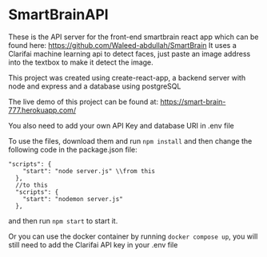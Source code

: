 # SmartBrainAPI

These is the API server for the front-end smartbrain react app which can be found here: https://github.com/Waleed-abdullah/SmartBrain
It uses a Clarifai machine learning api to detect faces, just paste an image address into the textbox to make it detect the image.

This project was created using create-react-app, a backend server with node and express and a database using postgreSQL

The live demo of this project can be found at: https://smart-brain-777.herokuapp.com/

You also need to add your own API Key and database URI in .env file

To use the files, download them and run `npm install` and then
change the following code in the package.json file:

```
"scripts": {
    "start": "node server.js" \\from this
  },
  //to this
  "scripts": {
    "start": "nodemon server.js"
  },
```

and then run
`npm start` to start it.

Or you can use the docker container by running `docker compose up`, you will still need to add the Clarifai API key in your .env file
